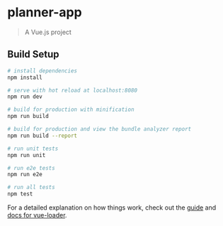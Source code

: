 # planner-app

> A Vue.js project

## Build Setup

```bash
# install dependencies
npm install

# serve with hot reload at localhost:8080
npm run dev

# build for production with minification
npm run build

# build for production and view the bundle analyzer report
npm run build --report

# run unit tests
npm run unit

# run e2e tests
npm run e2e

# run all tests
npm test
```

For a detailed explanation on how things work, check out the [guide](http://vuejs-templates.github.io/webpack/) and [docs for vue-loader](http://vuejs.github.io/vue-loader).

<!-- The core Firebase JS SDK is always required and must be listed first -->
<script src="https://www.gstatic.com/firebasejs/7.6.1/firebase-app.js"></script>

<!-- TODO: Add SDKs for Firebase products that you want to use
     https://firebase.google.com/docs/web/setup#available-libraries -->

<script>
  // Your web app's Firebase configuration
  var firebaseConfig = {
    apiKey: "AIzaSyD3FsBEudnBvKjcJ9WGaHocoGsFUrFnDUA",
    authDomain: "planning-2f9f7.firebaseapp.com",
    databaseURL: "https://planning-2f9f7.firebaseio.com",
    projectId: "planning-2f9f7",
    storageBucket: "planning-2f9f7.appspot.com",
    messagingSenderId: "180300624612",
    appId: "1:180300624612:web:ba3670b28da311efa672f1"
  };
  // Initialize Firebase
  firebase.initializeApp(firebaseConfig);
</script>
